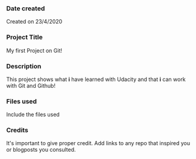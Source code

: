 ### Date created
Created on 23/4/2020

### Project Title
My first Project on Git!

### Description
This project shows what **i** have learned with Udacity and that **i** can work with Git and Github!

### Files used
Include the files used

### Credits
It's important to give proper credit. Add links to any repo that inspired you or blogposts you consulted.
